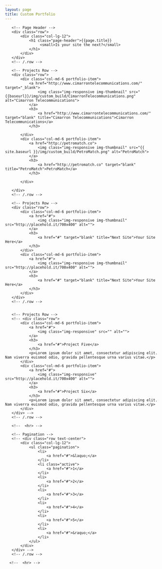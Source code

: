 ```yaml
---
layout: page
title: Custom Portfolio
---
```

<!-- Page Content -->
   <div class="container">

       <!-- Page Header -->
       <div class="row">
           <div class="col-lg-12">
               <h1 class="page-header">{{page.title}}
                    <small>Is your site the next?</small>
               </h1>
           </div>
       </div>
       <!-- /.row -->

       <!-- Projects Row -->
       <div class="row">
           <div class="col-md-6 portfolio-item">
               <a href="http://www.cimarrontelecommunications.com/" target="_blank">
                   <img class="img-responsive img-thumbnail" src="{{baseurl}}/img/custom_build/CimarronTelecommunications.png" alt="Cimarron Telecommunications">
               </a>
               <h3>
                   <a href="http://www.cimarrontelecommunications.com/" target="blank" title="Cimarron Telecommunications">Cimarron Telecommunications</a>
               </h3>

           </div>
           <div class="col-md-6 portfolio-item">
               <a href="http://petromatch.co">
                   <img class="img-responsive img-thumbnail" src="{{ site.baseurl }}/img/custom_build/PetroMatch.png" alt="PetroMatch">
               </a>
               <h3>
                   <a href="http://petromatch.co" target="blank" title="PetroMatch">PetroMatch</a>
               </h3>

           </div>

       </div>
       <!-- /.row -->

       <!-- Projects Row -->
       <div class="row">
           <div class="col-md-6 portfolio-item">
               <a href="#">
                   <img class="img-responsive img-thumbnail" src="http://placehold.it/700x400" alt="">
               </a>
               <h3>
                   <a href="#" target="blank" title="Next Site">Your Site Here</a>
               </h3>
           </div>
           <div class="col-md-6 portfolio-item">
               <a href="#">
                   <img class="img-responsive img-thumbnail" src="http://placehold.it/700x400" alt="">
               </a>
               <h3>
                   <a href="#" target="blank" title="Next Site">Your Site Here</a>
               </h3>
           </div>
       </div>
       <!-- /.row -->


       <!-- Projects Row -->
       <!-- <div class="row">
           <div class="col-md-6 portfolio-item">
               <a href="#">
                   <img class="img-responsive" src="" alt="">
               </a>
               <h3>
                   <a href="#">Project Five</a>
               </h3>
               <p>Lorem ipsum dolor sit amet, consectetur adipiscing elit. Nam viverra euismod odio, gravida pellentesque urna varius vitae.</p>
           </div>
           <div class="col-md-6 portfolio-item">
               <a href="#">
                   <img class="img-responsive" src="http://placehold.it/700x400" alt="">
               </a>
               <h3>
                   <a href="#">Project Six</a>
               </h3>
               <p>Lorem ipsum dolor sit amet, consectetur adipiscing elit. Nam viverra euismod odio, gravida pellentesque urna varius vitae.</p>
           </div>
       </div> -->
       <!-- /.row -->

       <!--  <hr> -->

       <!-- Pagination -->
       <!-- <div class="row text-center">
           <div class="col-lg-12">
               <ul class="pagination">
                   <li>
                       <a href="#">&laquo;</a>
                   </li>
                   <li class="active">
                       <a href="#">1</a>
                   </li>
                   <li>
                       <a href="#">2</a>
                   </li>
                   <li>
                       <a href="#">3</a>
                   </li>
                   <li>
                       <a href="#">4</a>
                   </li>
                   <li>
                       <a href="#">5</a>
                   </li>
                   <li>
                       <a href="#">&raquo;</a>
                   </li>
               </ul>
           </div>
       </div> -->
       <!-- /.row -->

      <!--  <hr> -->

   </div>
   <!-- /.container -->

